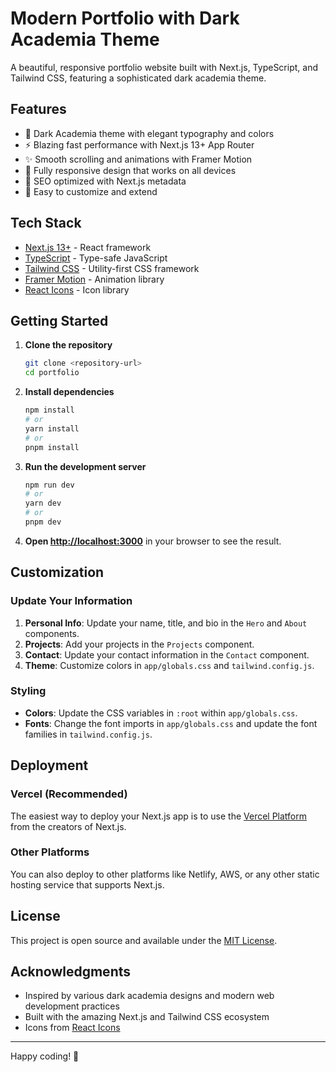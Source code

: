 # Modern Portfolio with Dark Academia Theme

A beautiful, responsive portfolio website built with Next.js, TypeScript, and Tailwind CSS, featuring a sophisticated dark academia theme.

## Features

- 🎨 Dark Academia theme with elegant typography and colors
- ⚡ Blazing fast performance with Next.js 13+ App Router
- ✨ Smooth scrolling and animations with Framer Motion
- 📱 Fully responsive design that works on all devices
- 🎯 SEO optimized with Next.js metadata
- 🔧 Easy to customize and extend

## Tech Stack

- [Next.js 13+](https://nextjs.org/) - React framework
- [TypeScript](https://www.typescriptlang.org/) - Type-safe JavaScript
- [Tailwind CSS](https://tailwindcss.com/) - Utility-first CSS framework
- [Framer Motion](https://www.framer.com/motion/) - Animation library
- [React Icons](https://react-icons.github.io/react-icons/) - Icon library

## Getting Started

1. **Clone the repository**
   ```bash
   git clone <repository-url>
   cd portfolio
   ```

2. **Install dependencies**
   ```bash
   npm install
   # or
   yarn install
   # or
   pnpm install
   ```

3. **Run the development server**
   ```bash
   npm run dev
   # or
   yarn dev
   # or
   pnpm dev
   ```

4. **Open [http://localhost:3000](http://localhost:3000)** in your browser to see the result.

## Customization

### Update Your Information

1. **Personal Info**: Update your name, title, and bio in the `Hero` and `About` components.
2. **Projects**: Add your projects in the `Projects` component.
3. **Contact**: Update your contact information in the `Contact` component.
4. **Theme**: Customize colors in `app/globals.css` and `tailwind.config.js`.

### Styling

- **Colors**: Update the CSS variables in `:root` within `app/globals.css`.
- **Fonts**: Change the font imports in `app/globals.css` and update the font families in `tailwind.config.js`.

## Deployment

### Vercel (Recommended)

The easiest way to deploy your Next.js app is to use the [Vercel Platform](https://vercel.com/new?utm_medium=default-template&filter=next.js&utm_source=create-next-app&utm_campaign=create-next-app-readme) from the creators of Next.js.

### Other Platforms

You can also deploy to other platforms like Netlify, AWS, or any other static hosting service that supports Next.js.

## License

This project is open source and available under the [MIT License](LICENSE).

## Acknowledgments

- Inspired by various dark academia designs and modern web development practices
- Built with the amazing Next.js and Tailwind CSS ecosystem
- Icons from [React Icons](https://react-icons.github.io/react-icons/)

---

Happy coding! 🚀

